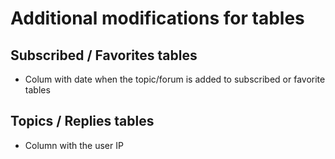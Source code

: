 Additional modifications for tables
===================================

Subscribed / Favorites tables
-----------------------------

* Colum with date when the topic/forum is added to subscribed or favorite tables

Topics / Replies tables
-----------------------

* Column with the user IP
